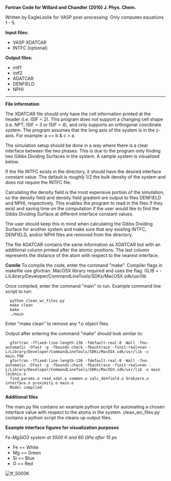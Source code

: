 **Fortran Code for Willard and Chandler (2010) J. Phys. Chem.**

Written by EagleLeslie for VASP post-processing. Only computes equations 1 - 5.

**Input files:** 
  - VASP XDATCAR
  - INTFC (optional)

**Output files:**
  - intf1
  - intf2
  - ADATCAR
  - DENFIELD
  - NPHI

--------------------------------------------------------------------------------------------------------------------------------------------------------------------------------------------------------------------------------

**File information**

The XDATCAR file should only have the cell information printed at the header (i.e. ISIF = 2). This program does not support a changing cell shape (i.e. NPT; ISIF = 3 or ISIF = 4), and only supports an orthogonal coordinate system. The program assumes that the long axis of the system is in the z-axis. For example: a == b & c > a.

The simulation setup should be done in a way where there is a clear interface between the two phases. This is due to the program only finding two Gibbs Dividing Surfaces in the system. A sample system is visualized below.

If the file INTFC exists in the directory, it should have the desired interface constant value. The default is roughly 1/2 the bulk density of the system and does not require the INTFC file. 

Calculating the density field is the most expensive portion of the simulation, so the density field and density field gradient are output to files DENFIELD and NPHI, respectively. This enables the program to read in the files if they exist and saving time on the computation if the user would like to find the Gibbs Dividing Surface at different interface constant values. 

The user should keep this in mind when calculating the Gibbs Dividing Surface for another system and make sure that any exisitng INTFC, DENFIELD, and/or NPHI files are removed from the directory.

The file ADATCAR contains the same information as XDATCAR but with an additional column printed after the atomic positions. The last column represents the distance of the atom with respect to the nearest interface.

**Comile**
To compile the code, enter the command "make". 
Compiler flags in makefile use gfortran. MacOSX library required and uses the flag: GLIB = -L/Library/Developer/CommandLineTools/SDKs/MacOSX.sdk/usr/lib

Once compiled, enter the command "main" to run. Example command line script to run:

      python clean_wc_files.py
      make clean
      make
      ./main

Enter "make clean" to remove any *.o object files.

Output after entering the command "make" should look similar to:

      gfortran -ffixed-line-length-136 -fdefault-real-8 -Wall -fno-automatic -Ofast -g -fbounds-check -fbacktrace -finit-real=nan -L/Library/Developer/CommandLineTools/SDKs/MacOSX.sdk/usr/lib -c main.f90
      gfortran -ffixed-line-length-136 -fdefault-real-8 -Wall -fno-automatic -Ofast -g -fbounds-check -fbacktrace -finit-real=nan -L/Library/Developer/CommandLineTools/SDKs/MacOSX.sdk/usr/lib -o main leibniz.o
      find_params.o read_xdat.o common.o calc_denfield.o brakzero.o interface.o proximity.o main.o
      Model compiled


**Additional files**

The main.py file contains an example python script for automating a chosen interface value with respect to the atoms in the system. clean_wc_files.py contains a python script the cleans up output files.

**Example interface figures for visualization purposes**

_Fe-MgSiO3 system at 5500 K and 60 GPa after 15 ps_
  - Fe == White
  - Mg == Green
  - Si == Blue
  - O == Red
    
![tf_5000K](https://github.com/EagleLeslie/willchand/assets/120432106/06ed030b-93b2-40eb-ad0a-1e26146de2e7)

